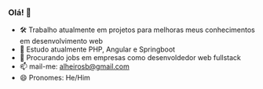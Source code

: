 ### Olá! 👋
- 🛠 Trabalho atualmente em projetos para melhoras meus conhecimentos em desenvolvimento web
- 🌱 Estudo atualmente PHP, Angular e Springboot
- 👯 Procurando jobs em empresas como desenvoldedor web fullstack
- 📫 mail-me: alheirosb@gmail.com
- 😄 Pronomes: He/Him

